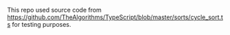 This repo used source code from https://github.com/TheAlgorithms/TypeScript/blob/master/sorts/cycle_sort.ts for testing purposes.
```